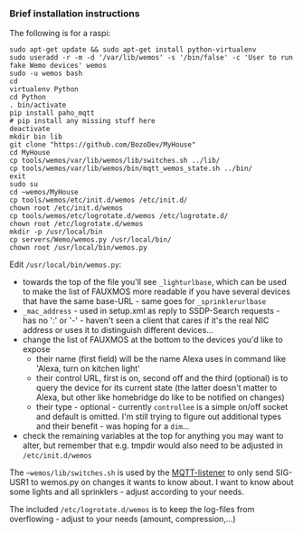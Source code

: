 ### Brief installation instructions

The following is for a raspi:

```
sudo apt-get update && sudo apt-get install python-virtualenv
sudo useradd -r -m -d '/var/lib/wemos' -s '/bin/false' -c 'User to run fake Wemo devices' wemos
sudo -u wemos bash
cd
virtualenv Python
cd Python
. bin/activate
pip install paho_mqtt
# pip install any missing stuff here
deactivate
mkdir bin lib
git clone "https://github.com/BozoDev/MyHouse"
cd MyHouse
cp tools/wemos/var/lib/wemos/lib/switches.sh ../lib/
cp tools/wemos/var/lib/wemos/bin/mqtt_wemos_state.sh ../bin/
exit
sudo su
cd ~wemos/MyHouse
cp tools/wemos/etc/init.d/wemos /etc/init.d/
chown root /etc/init.d/wemos
cp tools/wemos/etc/logrotate.d/wemos /etc/logrotate.d/
chown root /etc/logrotate.d/wemos
mkdir -p /usr/local/bin
cp servers/Wemo/wemos.py /usr/local/bin/
chown root /usr/local/bin/wemos.py
```

Edit `/usr/local/bin/wemos.py`:
-  towards the top of the file you'll see `_lighturlbase`, which can be used to make the list of FAUXMOS more readable if you have several devices that have the same base-URL - same goes for `_sprinklerurlbase`
-  `_mac_address` - used in setup.xml as reply to SSDP-Search requests - has no ':' or '-' - haven't seen a client that cares if it's the real NIC address or uses it to distinguish different devices...
-  change the list of FAUXMOS at the bottom to the devices you'd like to expose
    *  their name (first field) will be the name Alexa uses in command like 'Alexa, turn on kitchen light'
    *  their control URL, first is on, second off and the third (optional) is to query the device for its current state (the latter doesn't matter to Alexa, but other like homebridge do like to be notified on changes)
    *  their type - optional - currently `controllee` is a simple on/off socket and default is omitted. I'm still trying to figure out additional types and their benefit - was hoping for a `dim`...
-  check the remaining variables at the top for anything you may want to alter, but remember that e.g. tmpdir would also need to be adjusted in `/etc/init.d/wemos`

The `~wemos/lib/switches.sh` is used by the [MQTT-listener](/tools/wemos/var/lib/wemos/bin) to only send SIG-USR1 to wemos.py on changes it wants to know about. I want to know about some lights and all sprinklers - adjust according to your needs.

The included `/etc/logrotate.d/wemos` is to keep the log-files from overflowing - adjust to your needs (amount, compression,...)
